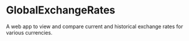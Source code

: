 # GlobalExchangeRates
A web app to view and compare current and historical exchange rates for various currencies.
